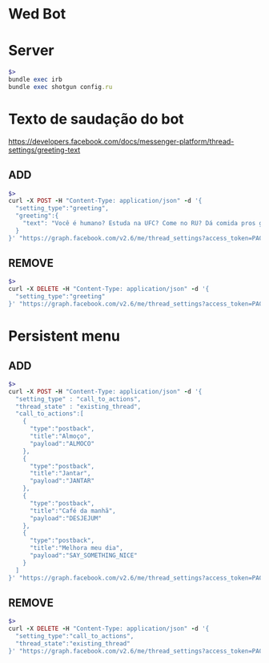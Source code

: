 Wed Bot
================

# Server

```ruby
$>
bundle exec irb
bundle exec shotgun config.ru
```

# Texto de saudação do bot

https://developers.facebook.com/docs/messenger-platform/thread-settings/greeting-text

## ADD


```ruby
$>
curl -X POST -H "Content-Type: application/json" -d '{
  "setting_type":"greeting",
  "greeting":{
    "text": "Você é humano? Estuda na UFC? Come no RU? Dá comida pros gatos que ficam do lado do seu prato naquela linda mesa? Leva comida no copinho pros cachorros? Volta naquele bus super refrescante? Me manda um oi que você precisa de alegria na sua vida."
  }
}' "https://graph.facebook.com/v2.6/me/thread_settings?access_token=PAGE_ACCESS_TOKEN"
```

## REMOVE


```ruby
$>
curl -X DELETE -H "Content-Type: application/json" -d '{
  "setting_type":"greeting"
}' "https://graph.facebook.com/v2.6/me/thread_settings?access_token=PAGE_ACCESS_TOKEN"
```

# Persistent menu

## ADD


```ruby
$>
curl -X POST -H "Content-Type: application/json" -d '{
  "setting_type" : "call_to_actions",
  "thread_state" : "existing_thread",
  "call_to_actions":[
    {
      "type":"postback",
      "title":"Almoço",
      "payload":"ALMOCO"
    },
    {
      "type":"postback",
      "title":"Jantar",
      "payload":"JANTAR"
    },
    {
      "type":"postback",
      "title":"Café da manhã",
      "payload":"DESJEJUM"
    },
    {
      "type":"postback",
      "title":"Melhora meu dia",
      "payload":"SAY_SOMETHING_NICE"
    }
  ]
}' "https://graph.facebook.com/v2.6/me/thread_settings?access_token=PAGE_ACCESS_TOKEN"
```

## REMOVE


```ruby
$>
curl -X DELETE -H "Content-Type: application/json" -d '{
  "setting_type":"call_to_actions",
  "thread_state":"existing_thread"
}' "https://graph.facebook.com/v2.6/me/thread_settings?access_token=PAGE_ACCESS_TOKEN"
```
